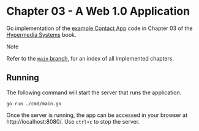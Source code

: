 # Chapter 03 - A Web 1.0 Application

Go implementation of the [example Contact App][0] code in Chapter 03 of the [Hypermedia Systems][1] book.

> [!NOTE]  
> Refer to the [`main` branch](../../), for an index of all implemented chapters.

## Running

The following command will start the server that runs the application.

```shell
go run ./cmd/main.go 
```
Once the server is running, the app can be accessed in your browser at http://localhost:8080/. Use `ctrl+c` to stop the server.

[0]: https://github.com/bigskysoftware/contact-app "Contact App"
[1]: https://hypermedia.systems/ "Hypermedia Systems book"
